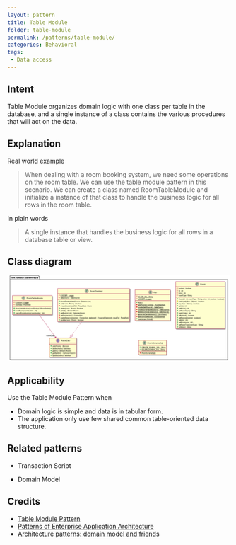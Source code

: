 ```yaml
---
layout: pattern
title: Table Module
folder: table-module
permalink: /patterns/table-module/
categories: Behavioral
tags:
 - Data access
---
```

## Intent
Table Module organizes domain logic with one class per table in the database, and a single instance of a class contains the various procedures that will act on the data.

## Explanation

Real world example

> When dealing with a room booking system, we need some operations on the room table. We can use the table module pattern in this scenario. We can create a class named RoomTableModule and initialize a instance of that class to handle the business logic for all rows in the room table.

In plain words

> A single instance that handles the business logic for all rows in a database table or view.


## Class diagram
![](./etc/table-module.urm.png "table module")

## Applicability

Use the Table Module Pattern when

- Domain logic is simple and data is in tabular form.
- The application only use few shared common table-oriented data structure.

## Related patterns

-  Transaction Script

- Domain Model

## Credits

* [Table Module Pattern](http://wiki3.cosc.canterbury.ac.nz/index.php/Table_module_pattern)
* [Patterns of Enterprise Application Architecture](https://www.amazon.com/gp/product/0321127420/ref=as_li_qf_asin_il_tl?ie=UTF8&tag=javadesignpat-20&creative=9325&linkCode=as2&creativeASIN=0321127420&linkId=18acc13ba60d66690009505577c45c04)
* [Architecture patterns: domain model and friends](https://inviqa.com/blog/architecture-patterns-domain-model-and-friends)

